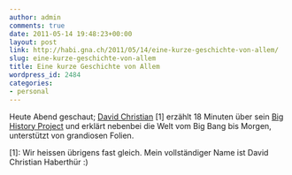 ```yaml
---
author: admin
comments: true
date: 2011-05-14 19:48:23+00:00
layout: post
link: http://habi.gna.ch/2011/05/14/eine-kurze-geschichte-von-allem/
slug: eine-kurze-geschichte-von-allem
title: Eine kurze Geschichte von Allem
wordpress_id: 2484
categories:
- personal
---
```


Heute Abend geschaut; [David Christian](http://www.ted.com/speakers/david_christian.html) [1] erzählt 18 Minuten über sein [Big History Project](http://www.bighistoryproject.com/) und erklärt nebenbei die Welt vom Big Bang bis Morgen, unterstützt von grandiosen Folien.



[1]: Wir heissen übrigens fast gleich. Mein vollständiger Name ist David Christian Haberthür :)
